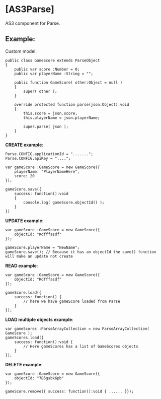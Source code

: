 [AS3Parse]
========

AS3 component for Parse.

Example:
---------

Custom model:

	public class GameScore extends ParseObject
	{
		public var score :Number = 0;
		public var playerName :String = "";
		
		public function GameScore( other:Object = null )
		{
			super( other );
		}
		
		override protected function parse(json:Object):void
		{
			this.score = json.score;
			this.playerName = json.playerName;
	
			super.parse( json );
		}
	}

**CREATE example**:

	Parse.CONFIG.applicationId = ".......";
	Parse.CONFIG.apiKey = "....";
	
	var gameScore :GameScore = new GameScore({
		playerName: "PlayerNameHere",
		score: 20
	});
	
	gameScore.save({
		success: function():void
		{
			console.log( gameScore.objectId() );
		}
	})

**UPDATE example**:

	var gameScore :GameScore = new GameScore({
		objectId: "Kdfffasdf"
	});
	
	gameScore.playerName = "NewName";
	gameScore.save(); // Because it has an objectId the save() function will make an update not create
	
	
**READ example**:

	var gameScore :GameScore = new GameScore({
		objectId: "Kdfffasdf"
	});
	
	gameScore.load({
		success: function() {
			// here we have gameScore loaded from Parse
		}
	});

**LOAD multiple objects example**:

	var gameScores :ParseArrayCollection = new ParseArrayCollection( GameScore ); 
	gameScores.load({
		success: function():void {
			// Here gameScores has a list of GameScores objects
		}
	});
	
**DELETE example**:
	
	var gameScore :GameScore = new GameScore({
		objectId: "7B5gsbk6pb"
	});
	
	gameScore.remove({ success: function():void { ...... }});
